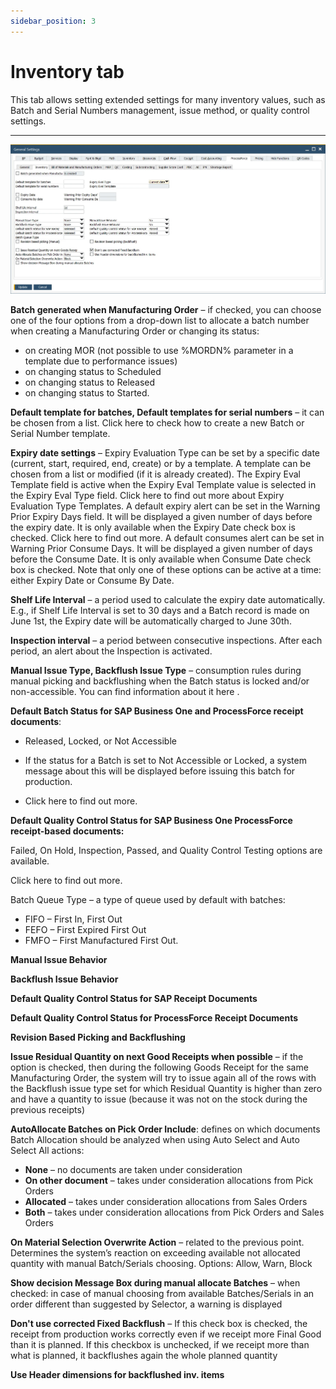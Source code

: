 ```yaml
---
sidebar_position: 3
---
```


# Inventory tab

This tab allows setting extended settings for many inventory values, such as Batch and Serial Numbers management, issue method, or quality control settings.

---

![Inventory Tab](./media/inventory-tab/general-settings-inventory.webp)

**Batch generated when Manufacturing Order** – if checked, you can choose one of the four options from a drop-down list to allocate a batch number when creating a Manufacturing Order or changing its status:

- on creating MOR (not possible to use %MORDN% parameter in a template due to performance issues)
- on changing status to Scheduled
- on changing status to Released
- on changing status to Started.

**Default template for batches, Default templates for serial numbers** – it can be chosen from a list. Click here to check how to create a new Batch or Serial Number template.

**Expiry date settings** – Expiry Evaluation Type can be set by a specific date (current, start, required, end, create) or by a template. A template can be chosen from a list or modified (if it is already created). The Expiry Eval Template field is active when the Expiry Eval Template value is selected in the Expiry Eval Type field. Click here to find out more about Expiry Evaluation Type Templates.
A default expiry alert can be set in the Warning Prior Expiry Days field. It will be displayed a given number of days before the expiry date. It is only available when the Expiry Date check box is checked. Click here to find out more.
A default consumes alert can be set in Warning Prior Consume Days. It will be displayed a given number of days before the Consume Date. It is only available when Consume Date check box is checked.
Note that only one of these options can be active at a time: either Expiry Date or Consume By Date.

**Shelf Life Interval** – a period used to calculate the expiry date automatically. E.g., if Shelf Life Interval is set to 30 days and a Batch record is made on June 1st, the Expiry date will be automatically charged to June 30th.

**Inspection interval** – a period between consecutive inspections. After each period, an alert about the Inspection is activated.

**Manual Issue Type, Backflush Issue Type** – consumption rules during manual picking and backflushing when the Batch status is locked and/or non-accessible. You can find information about it here <!-- TODO: Add Link -->.

**Default Batch Status for SAP Business One and ProcessForce receipt documents**:

- Released, Locked, or Not Accessible

- If the status for a Batch is set to Not Accessible or Locked, a system message about this will be displayed before issuing this batch for production.

- Click here <!-- TODO: Add Link --> to find out more.

**Default Quality Control Status for SAP Business One ProcessForce receipt-based documents:**

Failed, On Hold, Inspection, Passed, and Quality Control Testing options are available.

Click here <!-- TODO: Add Link --> to find out more.

Batch Queue Type – a type of queue used by default with batches:

- FIFO – First In, First Out
- FEFO – First Expired First Out
- FMFO – First Manufactured First Out.

**Manual Issue Behavior**

**Backflush Issue Behavior**

**Default Quality Control Status for SAP Receipt Documents**

**Default Quality Control Status for ProcessForce Receipt Documents**

**Revision Based Picking and Backflushing** <!-- TODO: Add Link -->

**Issue Residual Quantity on next Good Receipts when possible** – if the option is checked, then during the following Goods Receipt for the same Manufacturing Order, the system will try to issue again all of the rows with the Backflush issue type set for which Residual Quantity is higher than zero and have a quantity to issue (because it was not on the stock during the previous receipts)

**AutoAllocate Batches on Pick Order Include**: defines on which documents Batch Allocation should be analyzed when using Auto Select and Auto Select All actions:

- **None** – no documents are taken under consideration
- **On other document** – takes under consideration allocations from Pick Orders
- **Allocated** – takes under consideration allocations from Sales Orders
- **Both** – takes under consideration allocations from Pick Orders and Sales Orders

**On Material Selection Overwrite Action** – related to the previous point. Determines the system’s reaction on exceeding available not allocated quantity with manual Batch/Serials choosing. Options: Allow, Warn, Block

**Show decision Message Box during manual allocate Batches** – when checked: in case of manual choosing from available Batches/Serials in an order different than suggested by Selector, a warning is displayed

**Don't use corrected Fixed Backflush** – If this check box is checked, the receipt from production works correctly even if we receipt more Final Good than it is planned. If this checkbox is unchecked, if we receipt more than what is planned, it backflushes again the whole planned quantity

**Use Header dimensions for backflushed inv. items**
